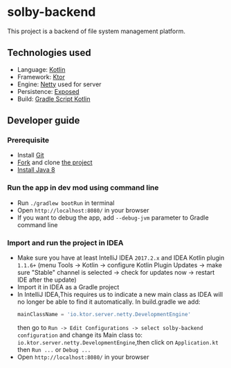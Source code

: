 # solby-backend

This project is a backend of file system management platform.

## Technologies used

+ Language: [Kotlin](https://kotlin.link/)
+ Framework: [Ktor](http://ktor.io)
+ Engine: [Netty](http://netty.io/) used for server
+ Persistence: [Exposed](https://github.com/JetBrains/Exposed)
+ Build: [Gradle Script Kotlin](https://github.com/gradle/gradle-script-kotlin)

## Developer guide

### Prerequisite

+ Install [Git](https://git-scm.com/)
+ [Fork](https://github.com/acehjm/solby-backend#fork-destination-box) and clone [the project](https://github.com/acehjm/solby-backend)
+ [Install Java 8](http://www.oracle.com/technetwork/java/javase/downloads/jdk8-downloads-2133151.html)

### Run the app in dev mod using command line
 - Run `./gradlew bootRun` in terminal
 - Open `http://localhost:8080/` in your browser
 - If you want to debug the app, add `--debug-jvm` parameter to Gradle command line

### Import and run the project in IDEA
- Make sure you have at least IntelliJ IDEA `2017.2.x` and IDEA Kotlin plugin `1.1.6+` (menu Tools -> Kotlin -> configure Kotlin Plugin Updates -> make sure "Stable" channel is selected -> check for updates now -> restart IDE after the update)
 - Import it in IDEA as a Gradle project
 - In IntelliJ IDEA,This requires us to indicate a new main class as IDEA will no longer be able to find it automatically. In build.gradle we add:
    ```groovy
    mainClassName = 'io.ktor.server.netty.DevelopmentEngine'
    ```
   then go to `Run -> Edit Configurations -> select solby-backend configuration` and change its Main class to: `io.ktor.server.netty.DevelopmentEngine`,then click on `Application.kt` then `Run ...` or `Debug ...`
 - Open `http://localhost:8080/` in your browser